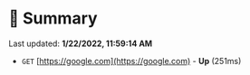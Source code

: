 # 📖 Summary
Last updated: **1/22/2022, 11:59:14 AM**

- `GET` [https://google.com](https://google.com) - **Up** (251ms)
